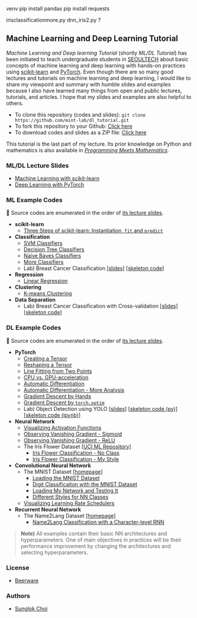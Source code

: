 venv
pip install pandas
pip install requests



irisclassificationmore.py
dnn_iris2.py ?


## Machine Learning and Deep Learning Tutorial
_Machine Learning and Deep learning Tutorial_ (shortly _ML/DL Tutorial_) has been initiated to teach undergraduate students in [SEOULTECH](https://en.seoultech.ac.kr/) about basic concepts of machine learning and deep learning with hands-on practices using [scikit-learn](https://scikit-learn.org/) and  [PyTorch](https://pytorch.org/). Even though there are so many good lectures and tutorials on machine learning and deep learning, I would like to share my viewpoint and summary with humble slides and examples because I also have learned many things from open and public lectures, tutorials, and articles. I hope that my slides and examples are also helpful to others.

* To clone this repository (codes and slides): `git clone https://github.com/mint-lab/dl_tutorial.git`
* To fork this repository to your Github: [Click here](https://github.com/mint-lab/dl_tutorial/fork)
* To download codes and slides as a ZIP file: [Click here](https://github.com/mint-lab/dl_tutorial/archive/master.zip)

This tutorial is the last part of my lecture. Its prior knowledge on Python and mathematics is also available in _[Programming Meets Mathematics](https://github.com/mint-lab/prog_meets_math)_.



### ML/DL Lecture Slides
* [Machine Learning with scikit-learn](https://github.com/mint-lab/dl_tutorial/blob/master/slides/ml_tutorial.pdf)
* [Deep Learning with PyTorch](https://github.com/mint-lab/dl_tutorial/blob/master/slides/dl_tutorial.pdf)



### ML Example Codes
:memo: Source codes are enumerated in the order of [its lecture slides](https://github.com/mint-lab/dl_tutorial/blob/master/slides/ml_tutorial.pdf).
* **scikit-learn**
  * [Three Steps of scikit-learn: Instantiation, `fit` and `predict`](https://github.com/mint-lab/dl_tutorial/blob/master/examples/iris_classification.py)
* **Classification**
  * [SVM Classifiers](https://github.com/mint-lab/dl_tutorial/blob/master/examples/iris_classification_svm.py)
  * [Decision Tree Classifiers](https://github.com/mint-lab/dl_tutorial/blob/master/examples/iris_classification_tree.py)
  * [Naive Bayes Classifiers](https://github.com/mint-lab/dl_tutorial/blob/master/examples/iris_classification_bayes.py)
  * [More Classifiers](https://github.com/mint-lab/dl_tutorial/blob/master/examples/iris_classification_more.py)
  * Lab) Breast Cancer Classification [[slides]](https://github.com/mint-lab/dl_tutorial/blob/master/slides/ml01_lab.pdf) [[skeleton code]](https://github.com/mint-lab/dl_tutorial/blob/master/examples/wdbc_classification_skeleton.py)
* **Regression**
  * [Linear Regression](https://github.com/mint-lab/dl_tutorial/blob/master/examples/line_fitting_sklearn.py)
* **Clustering**
  * [K-means Clustering](https://github.com/mint-lab/dl_tutorial/blob/master/examples/iris_clustering_kmeans.py)
* **Data Separation**
  * Lab) Breast Cancer Classification with Cross-validation [[slides]](https://github.com/mint-lab/dl_tutorial/blob/master/slides/ml02_lab.pdf) [[skeleton code]](https://github.com/mint-lab/dl_tutorial/blob/master/examples/wdbc_classification_cv.py)




### DL Example Codes
:memo: Source codes are enumerated in the order of [its lecture slides](https://github.com/mint-lab/dl_tutorial/blob/master/slides/dl_tutorial.pdf).

* **PyTorch**
  * [Creating a Tensor](https://github.com/mint-lab/dl_tutorial/blob/master/examples/pytorch01_create_tensor.py)
  * [Reshaping a Tensor](https://github.com/mint-lab/dl_tutorial/blob/master/examples/pytorch02_reshape_tensor.py)
  * [Line Fitting from Two Points](https://github.com/mint-lab/dl_tutorial/blob/master/examples/pytorch03_line_fitting.py)
  * [CPU vs. GPU-acceleration](https://github.com/mint-lab/dl_tutorial/blob/master/examples/pytorch04_cpu_vs_gpu.py)
  * [Automatic Differentiation](https://github.com/mint-lab/dl_tutorial/blob/master/examples/pytorch05_autograd.py)
  * [Automatic Differentiation - More Analysis](https://github.com/mint-lab/dl_tutorial/blob/master/examples/pytorch05_autograd_analysis.py)
  * [Gradient Descent by Hands](https://github.com/mint-lab/dl_tutorial/blob/master/examples/pytorch06_grad_descent.py)
  * [Gradient Descent by `torch.optim`](https://github.com/mint-lab/dl_tutorial/blob/master/examples/pytorch06_grad_descent_optimizer.py)
  * Lab) Object Detection using YOLO [[slides]](https://github.com/mint-lab/dl_tutorial/blob/master/slides/dl01_lab.pdf) [[skeleton code (py)]](https://github.com/mint-lab/dl_tutorial/blob/master/examples/pytorch_yolo.py) [[skeleton code (ipynb)]](https://github.com/mint-lab/dl_tutorial/blob/master/examples/pytorch_yolo.ipynb)
* **Neural Network**
  * [Visualizing Activation Functions](https://github.com/mint-lab/dl_tutorial/blob/master/examples/dnn_basic_activation_func.py)
  * [Observing Vanishing Gradient - Sigmoid](https://github.com/mint-lab/dl_tutorial/blob/master/examples/dnn_basic_vanishing_grad.py)
  * [Observing Vanishing Gradient - ReLU](https://github.com/mint-lab/dl_tutorial/blob/master/examples/dnn_basic_vanishing_grad_relu.py)
  * The Iris Flower Dataset [[UCI ML Repository]](https://archive.ics.uci.edu/ml/datasets/iris)
    * [Iris Flower Classification - No Class](https://github.com/mint-lab/dl_tutorial/blob/master/examples/dnn_iris2_no_class.py)
    * [Iris Flower Classification - My Style](https://github.com/mint-lab/dl_tutorial/blob/master/examples/dnn_iris2.py)
* **Convolutional Neural Network**
  * The MNIST Dataset [[homepage]](http://yann.lecun.com/exdb/mnist/)
    * [Loading the MNIST Dataset](https://github.com/mint-lab/dl_tutorial/blob/master/examples/cnn_mnist_dataset.py)
    * [Digit Classificaiton with the MNIST Dataset](https://github.com/mint-lab/dl_tutorial/blob/master/examples/cnn_mnist.py)
    * [Loading My Network and Testing It](https://github.com/mint-lab/dl_tutorial/blob/master/examples/cnn_mnist_load.py)
    * [Different Styles for NN Classes](https://github.com/mint-lab/dl_tutorial/blob/master/examples/cnn_mnist_class_style.py)
  * [Visualizing Learning Rate Schedulers](https://github.com/mint-lab/dl_tutorial/blob/master/examples/cnn_basic_lr_scheduler.py)
* **Recurrent Neural Network**
  * The Name2Lang Dataset [[homepage]](https://pytorch.org/tutorials/intermediate/char_rnn_classification_tutorial)
    * [Name2Lang Classification with a Character-level RNN](https://github.com/mint-lab/dl_tutorial/blob/master/examples/rnn_name2lang.py)

> **Note)** All examples contain their basic NN architectures and hyperparameters. One of main objectives in practices will be their performance improvement by changing the architectures and selecting hyperparameters.



### License
* [Beerware](http://en.wikipedia.org/wiki/Beerware)



### Authors
* [Sunglok Choi](http://mint-lab.github.io/sunglok)
